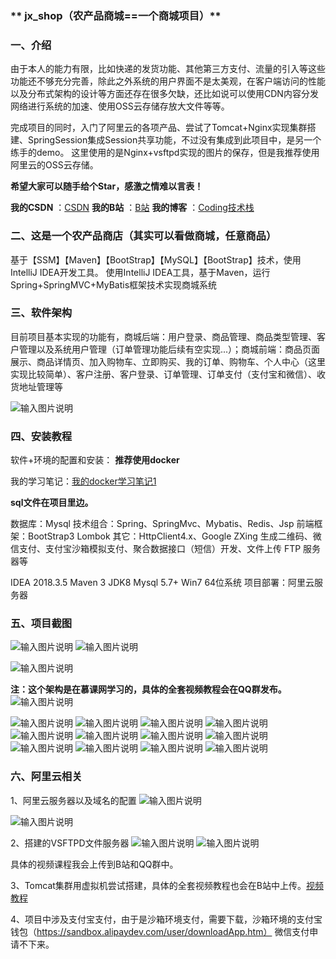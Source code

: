 ###  ** jx_shop（农产品商城==一个商城项目）** 


###  **一、介绍** 


由于本人的能力有限，比如快递的发货功能、其他第三方支付、流量的引入等这些功能还不够充分完善，除此之外系统的用户界面不是太美观，在客户端访问的性能以及分布式架构的设计等方面还存在很多欠缺，还比如说可以使用CDN内容分发网络进行系统的加速、使用OSS云存储存放大文件等等。

完成项目的同时，入门了阿里云的各项产品、尝试了Tomcat+Nginx实现集群搭建、SpringSession集成Session共享功能，不过没有集成到此项目中，是另一个练手的demo。
这里使用的是Nginx+vsftpd实现的图片的保存，但是我推荐使用阿里云的OSS云存储。


 **希望大家可以随手给个Star，感激之情难以言表！** 

 **我的CSDN** ：[CSDN](https://blog.csdn.net/qq_38663663)
 **我的B站** ：[B站](https://space.bilibili.com/380898843)
 **我的博客** ：[Coding技术栈](http://www.jiaxuan.fun)

###  **二、这是一个农产品商店（其实可以看做商城，任意商品）** 

基于【SSM】【Maven】【BootStrap】【MySQL】【BootStrap】技术，使用IntelliJ IDEA开发工具。
使用IntelliJ IDEA工具，基于Maven，运行Spring+SpringMVC+MyBatis框架技术实现商城系统

###  **三、软件架构** 

目前项目基本实现的功能有，商城后端：用户登录、商品管理、商品类型管理、客户管理以及系统用户管理（订单管理功能后续有空实现...）；商城前端：商品页面展示、商品详情页、加入购物车、立即购买、我的订单、购物车、个人中心（这里实现比较简单）、客户注册、客户登录、订单管理、订单支付（支付宝和微信）、收货地址管理等

![输入图片说明](https://images.gitee.com/uploads/images/2020/0531/165959_f8c3a5a6_4804494.jpeg "1.jpg")

###  **四、安装教程** 


软件+环境的配置和安装： **推荐使用docker** 

我的学习笔记：[我的docker学习笔记1](https://blog.csdn.net/qq_38663663/article/details/106430885)

 **sql文件在项目里边。** 

数据库：Mysql
技术组合：Spring、SpringMvc、Mybatis、Redis、Jsp
前端框架：BootStrap3
Lombok
其它：HttpClient4.x、Google ZXing 生成二维码、微信支付、支付宝沙箱模拟支付、聚合数据接口（短信）开发、文件上传 FTP 服务器等

IDEA 2018.3.5
Maven 3
JDK8
Mysql 5.7+
Win7 64位系统
项目部署：阿里云服务器



###  **五、项目截图** 

![输入图片说明](https://images.gitee.com/uploads/images/2020/0531/173226_13333849_4804494.png "QQ截图20200531171402.png")
![输入图片说明](https://images.gitee.com/uploads/images/2020/0531/173037_4a850505_4804494.png "QQ截图20200531171227.png")


![输入图片说明](https://images.gitee.com/uploads/images/2020/0531/173135_a6d47661_4804494.png "QQ截图20200531171239.png")


 **注：这个架构是在慕课网学习的，具体的全套视频教程会在QQ群发布。** 
![输入图片说明](https://images.gitee.com/uploads/images/2020/0531/173150_175f2a38_4804494.png "QQ截图20200531171250.png")

![输入图片说明](https://images.gitee.com/uploads/images/2020/0531/173208_5ff30d53_4804494.png "QQ截图20200531171340.png")
![输入图片说明](https://images.gitee.com/uploads/images/2020/0531/173216_65ab32bf_4804494.png "QQ截图20200531171351.png")
![输入图片说明](https://images.gitee.com/uploads/images/2020/0531/173301_1c2db5d3_4804494.png "QQ截图20200531171422.png")
![输入图片说明](https://images.gitee.com/uploads/images/2020/0531/173309_428b0b79_4804494.png "QQ截图20200531171430.png")
![输入图片说明](https://images.gitee.com/uploads/images/2020/0531/173317_73302558_4804494.png "QQ截图20200531171439.png")
![输入图片说明](https://images.gitee.com/uploads/images/2020/0531/173326_10d376d3_4804494.png "QQ截图20200531171448.png")
![输入图片说明](https://images.gitee.com/uploads/images/2020/0531/173339_99c3f7f0_4804494.png "QQ截图20200531171507.png")
![输入图片说明](https://images.gitee.com/uploads/images/2020/0531/173349_6750b81b_4804494.png "QQ截图20200531171515.png")
![输入图片说明](https://images.gitee.com/uploads/images/2020/0531/173358_1505c004_4804494.png "QQ截图20200531171523.png")
![输入图片说明](https://images.gitee.com/uploads/images/2020/0531/173406_f732ab22_4804494.png "QQ截图20200531171532.png")
![输入图片说明](https://images.gitee.com/uploads/images/2020/0531/173414_c287c063_4804494.png "QQ截图20200531171539.png")
![输入图片说明](https://images.gitee.com/uploads/images/2020/0531/173421_2c6982de_4804494.png "QQ截图20200531171549.png")


###  **六、阿里云相关** 


1、阿里云服务器以及域名的配置
![输入图片说明](https://images.gitee.com/uploads/images/2020/0531/173627_3646e664_4804494.png "QQ截图20200531171559.png")

![输入图片说明](https://images.gitee.com/uploads/images/2020/0531/173635_f6d8592e_4804494.png "QQ截图20200531171605.png")

2、搭建的VSFTPD文件服务器
![输入图片说明](https://images.gitee.com/uploads/images/2020/0531/173718_723dfe16_4804494.png "QQ截图20200531171615.png")
![输入图片说明](https://images.gitee.com/uploads/images/2020/0531/175839_3cd76426_4804494.png "QQ截图20200531171625.png")

具体的视频课程我会上传到B站和QQ群中。

3、Tomcat集群用虚拟机尝试搭建，具体的全套视频教程也会在B站中上传。[视频教程](https://www.bilibili.com/video/BV1tp4y1C7xj)

4、项目中涉及支付宝支付，由于是沙箱环境支付，需要下载，沙箱环境的支付宝钱包（https://sandbox.alipaydev.com/user/downloadApp.htm）
微信支付申请不下来。